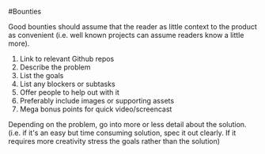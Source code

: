 #Bounties

Good bounties should assume that the reader as little context to the product as convenient (i.e. well known projects can assume readers know a little more).  

1.  Link to relevant Github repos
2.  Describe the problem
3.  List the goals
4.  List any blockers or subtasks
5.  Offer people to help out with it
6.  Preferably include images or supporting assets
7.  Mega bonus points for  quick video/screencast

Depending on the problem, go into more or less detail about the solution. (i.e. if it's an easy but time consuming solution, spec it out clearly. If it requires more creativity stress the goals rather than the solution)